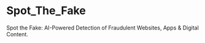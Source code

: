 # Spot_The_Fake
Spot the Fake: AI-Powered Detection of Fraudulent Websites, Apps &amp; Digital Content.
